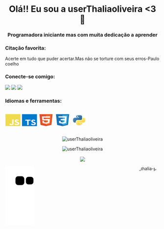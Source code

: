 <h1 align="center" >Olá!! Eu sou a userThaliaoliveira <3 👋</h1>
<h3 align="center"> Programadora iniciante mas com muita dedicação a aprender</h3>

<h3 align="left">Citação favorita:</h3>
<p>Acerte em tudo que puder acertar.Mas não se torture com seus erros-Paulo coelho</p>

<h3 align="left">Conecte-se comigo:</h3>
  <div> 
  <a href="https://instagram.com/userthalia" target="_blank"><img src="https://img.shields.io/badge/-Instagram-%23E4405F?style=for-the-badge&logo=instagram&logoColor=white" target="_blank"></a> 
  <a href = "Thaliaoliveira023@gmail.com"><img src="https://img.shields.io/badge/-Gmail-%23333?style=for-the-badge&logo=gmail&logoColor=white" target="_blank"></a>
  <a href="https://www.linkedin.com/in/thalía-o-aaa380204" target="_blank"><img src="https://img.shields.io/badge/-LinkedIn-%230077B5?style=for-the-badge&logo=linkedin&logoColor=white" target="_blank"></a> 
 </div>
<h3 align="left">Idiomas e ferramentas:</h3>
<div style="display: inline_block"><br>
  <img align="center" alt="thalia-Js" height="40" width="50" src="https://raw.githubusercontent.com/devicons/devicon/master/icons/javascript/javascript-plain.svg">
  <img align="center" alt="thalia-Ts" height="40" width="50" src="https://raw.githubusercontent.com/devicons/devicon/master/icons/typescript/typescript-plain.svg">
  <img align="center" alt="thalia-HTML" height="40" width="50" src="https://raw.githubusercontent.com/devicons/devicon/master/icons/html5/html5-original.svg">
  <img align="center" alt="thalia-CSS" height="40" width="50" src="https://raw.githubusercontent.com/devicons/devicon/master/icons/css3/css3-original.svg">
  <img align="center" alt="thalia-Python" height="40" width="50" src="https://raw.githubusercontent.com/devicons/devicon/master/icons/python/python-original.svg">
</div>
<br>
<p align="center">
  <img width="600em" align="center" src="https://github-readme-stats.vercel.app/api?username=dfiedlerx&show_icons=true&locale=en&theme=synthwave" alt="userThaliaoliveira"/>
</p>

<p align="center">
  <img width="600em" align="center" src="https://github-readme-streak-stats.herokuapp.com/?user=dfiedlerx&theme=synthwave" alt="userThaliaoliveira" />
</p>

<p align="center"> 
  <img width="600em" align="center" src="https://github-readme-stats.vercel.app/api/top-langs/?username=userThaliaoliveira&layout=compact&langs_count=7&theme=synthwave"/>
</p>
<div style="display: inline_block">
    <img align="right" alt="thalia-pic" height="100" style="border-radius:50px;" src="https://user-images.githubusercontent.com/96347094/147705579-1ab1a119-49bb-419e-8433-e7ff89bdab83.png">
</div>
  
![Snake animation](https://github.com/userThaliaoliveira/userThaliaoliveira/blob/output/github-contribution-grid-snake.svg)


